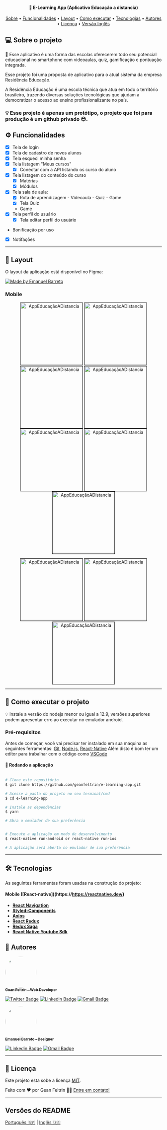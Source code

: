 <h4 align="center">
	📱 E-Learning App (Aplicativo Educação a distancia)
</h4>

<p align="center">
 <a href="#-sobre-o-projeto">Sobre</a> •
 <a href="#user-content-️-funcionalidades">Funcionalidades</a> •
 <a href="#-layout">Layout</a> •
 <a href="#-como-executar-o-projeto">Como executar</a> •
 <a href="#-tecnologias">Tecnologias</a> •
 <a href="#-autores">Autores</a> •
 <a href="#user-content--licença">Licença</a> •
 <a href="#user-content-versões-do-readme">Versão Inglês</a>
</p>

## 💻 Sobre o projeto

📱 Esse aplicativo é uma forma das escolas oferecerem todo seu potencial educacional no smartphone com videoaulas, quiz, gamificação e pontuação integrada.

Esse projeto foi uma proposta de aplicativo para o atual sistema da empresa Residência Educação.

A Residência Educação é uma escola técnica que atua em todo o território brasileiro, trazendo diversas soluções tecnológicas que ajudam a democratizar o acesso ao ensino profissionalizante no país.

### 💡 Esse projeto é apenas um protótipo, o projeto que foi para produção é um github privado 😎.

## ⚙️ Funcionalidades

- [x] Tela de login
- [x] Tela de cadastro de novos alunos
- [x] Tela esqueci minha senha
- [x] Tela listagem "Meus cursos"
  - [x] Conectar com a API listando os curso do aluno
- [x] Tela listagem do conteúdo do curso
  - [x] Matérias
  - [x] Módulos
- [x] Tela sala de aula:
  - [x] Rota de aprendizagem - Videoaula - Quiz - Game
  - [x] Tela Quiz
  - Game
- [x] Tela perfil do usuário
  - [x] Tela editar perfil do usuário
- Bonificação por uso
- [x] Notifações

---

## 🎨 Layout

O layout da aplicação está disponível no Figma:

<a href="https://www.figma.com/file/F26McY0HQdRHGQq7q7tqAxid/App-Residencia?node-id=14%3A72">
  <img alt="Made by Emanuel Barreto" src="https://img.shields.io/badge/Acessar%20Layout%20-Figma-%2304D361">
</a>

### Mobile

<p align="center">
  <img alt="AppEducaçãoADistancia" title="#AppEducaçãoADistancia" src="./src/assets/Log-In.jpg" width="200px" style="border: 1px solid black;"/>

  <img alt="AppEducaçãoADistancia" title="#AppEducaçãoADistancia" src="./src/assets/Esqueci-minha-senha.jpg" width="200px" style="border: 1px solid black;"/>

  <img alt="AppEducaçãoADistancia" title="#AppEducaçãoADistancia" src="./src/assets/Meus-cursos.jpg" width="200px" style="border: 1px solid black; vertical-align: top;"/>

  <img alt="AppEducaçãoADistancia" title="#Modulos" src="./src/assets/Modulos.jpg" width="200px" style="border: 1px solid black; vertical-align: top;"/>

  <img alt="AppEducaçãoADistancia" title="#AppEducaçãoADistancia" src="./src/assets/Quiz.jpg" width="200px" style="border: 1px solid black; vertical-align: top;">

  <img alt="AppEducaçãoADistancia" title="#AppEducaçãoADistancia" src="./src/assets/Game.jpg" width="200px" style="border: 1px solid black; vertical-align: top;">

  <img alt="AppEducaçãoADistancia" title="#AppEducaçãoADistancia" src="./src/assets/Perfil-usuario.jpg" width="200px" style="border: 1px solid black; vertical-align: top;">
</p>

<p align="center">

  <img alt="AppEducaçãoADistancia" title="Blocos" src="./src/assets/Blocos.jpg" width="200px" style="border: 1px solid black;">

  <img alt="AppEducaçãoADistancia" title="Aulas" src="./src/assets/Aula.jpg" width="200px" style="border: 1px solid black;">

  <img alt="AppEducaçãoADistancia" title="#AppEducaçãoADistancia" src="./src/assets/Editar-Perfil.jpg" width="200px" style="border: 1px solid black; vertical-align: top;">

</p>

---

## 🚀 Como executar o projeto

💡 Instale a versão do nodejs menor ou igual a 12.9, versões superiores podem apresentar erro ao executar no emulador android.

### Pré-requisitos

Antes de começar, você vai precisar ter instalado em sua máquina as seguintes ferramentas:
[Git](https://git-scm.com), [Node.js](https://nodejs.org/en/), [React-Native](https://https://reactnative.dev/)
Além disto é bom ter um editor para trabalhar com o código como [VSCode](https://code.visualstudio.com/)

#### 🧭 Rodando a aplicação

```bash

# Clone este repositório
$ git clone https://github.com/geanfeltrin/e-learning-app.git

# Acesse a pasta do projeto no seu terminal/cmd
$ cd e-learning-app

# Instale as dependências
$ yarn

# Abra o emulador de sua preferência


# Execute a aplicação em modo de desenvolvimento
$ react-native run-android or react-native run-ios

# A aplicação será aberta no emulador de sua preferência

```

---

## 🛠 Tecnologias

As seguintes ferramentas foram usadas na construção do projeto:

#### **Mobile** ([React-native])(https://https://reactnative.dev/)

- **[React Navigation](https://reactnavigation.org/)**
- **[Styled-Components](https://styled-components.com/)**
- **[Axios](https://github.com/axios/axios)**
- **[React Redux](https://react-redux.js.org/)**
- **[Redux Saga](https://redux-saga.js.org/)**
- **[React Native Youtube Sdk](https://github.com/up-inside/react-native-youtube-sdk)**

## 🦸 Autores

<a href="https://github.com/geanfeltrin">
 <img style="border-radius: 50%;" src="https://avatars2.githubusercontent.com/u/32302438?s=460&u=16efbd85b761114e0effe20244bddd2d19f230f8&v=4" width="100px;" alt=""/>
 <br />
  <sub>
    <b>Gean Feltrin - Web Developer</b>
  </sub>
</a>
 <br />

[![Twitter Badge](https://img.shields.io/badge/-@Geanfeltrin1-1ca0f1?style=flat-square&labelColor=1ca0f1&logo=twitter&logoColor=white&link=https://twitter.com/tgmarinho)](https://twitter.com/Geanfeltrin1) [![Linkedin Badge](https://img.shields.io/badge/-Gean-blue?style=flat-square&logo=Linkedin&logoColor=white&link=https://www.linkedin.com/in/geanfeltrin/)](https://www.linkedin.com/in/geanfeltrin/)
[![Gmail Badge](https://img.shields.io/badge/-geanfeltrin75@gmail.com-c14438?style=flat-square&logo=Gmail&logoColor=white&link=mailto:geanfeltrin75@gmail.com)](mailto:geanfeltrin75@gmail.com)

<a href="https://www.behance.net/emanuelbarreto">
 <img style="border-radius: 50%;" src="https://mir-s3-cdn-cf.behance.net/user/115/3498a972567389.5e5f15d2affc4.jpg" width="100px;" alt=""/>
 <br />
 <sub><b>Emanuel Barreto - Designer</b></sub></a>
<br />

[![Linkedin Badge](https://img.shields.io/badge/-Emanuel-blue?style=flat-square&logo=Linkedin&logoColor=white&link=https://www.linkedin.com/in/emanuelbarreto/)](https://www.linkedin.com/in/emanuelbarreto/)
[![Gmail Badge](https://img.shields.io/badge/-emanueelb@gmail.com-c14438?style=flat-square&logo=Gmail&logoColor=white&link=mailto:emanueelb@gmail.com)](mailto:emanueelb@gmail.com)

---

## 📝 Licença

Este projeto esta sobe a licença [MIT](./LICENSE).

Feito com ❤️ por Gean Feltrin 👋🏽 [Entre em contato!](https://www.linkedin.com/in/geanfeltrin/)

---

## Versões do README

[Português 🇧🇷](./README-PT.md) | [Inglês 🇺🇸](./README.md)
